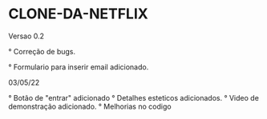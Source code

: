 # CLONE-DA-NETFLIX

Versao 0.2

° Correção de bugs.

° Formulario para inserir email adicionado.

03/05/22

° Botão de "entrar" adicionado
° Detalhes esteticos adicionados.
° Video de demonstração adicionado.
° Melhorias no codigo



